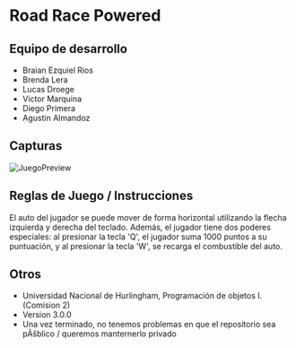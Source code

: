 # Road Race Powered

## Equipo de desarrollo

- Braian Ezquiel Rios
- Brenda Lera
- Lucas Droege
- Victor Marquina
- Diego Primera
- Agustin Almandoz

## Capturas

![JuegoPreview](https://github.com/obj1-unahur-2024s1/TPGameIntegrador-logistica-tpo/assets/132965139/23a9783c-1745-4caf-8fb6-d6dd500ba079)

## Reglas de Juego / Instrucciones

El auto del jugador se puede mover de forma horizontal utilizando la flecha izquierda y derecha del teclado. Además, el jugador tiene dos poderes especiales: al presionar la tecla 'Q', el jugador suma 1000 puntos a su puntuación, y al presionar la tecla 'W', se recarga el combustible del auto.

## Otros

- Universidad Nacional de Hurlingham, Programación de objetos I. (Comision 2)
- Version 3.0.0
- Una vez terminado, no tenemos problemas en que el repositorio sea pÃšblico / queremos manternerlo privado
